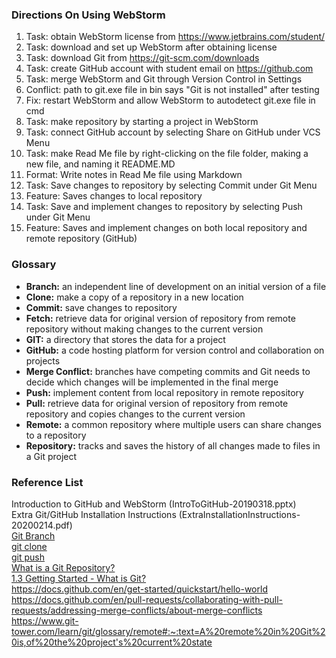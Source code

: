 ### Directions On Using WebStorm
1. Task: obtain WebStorm license from https://www.jetbrains.com/student/
2. Task: download and set up WebStorm after obtaining license
3. Task: download Git from https://git-scm.com/downloads
4. Task: create GitHub account with student email on https://github.com
5. Task: merge WebStorm and Git through Version Control in Settings
6. Conflict: path to git.exe file in bin says "Git is not installed" after testing
7. Fix: restart WebStorm and allow WebStorm to autodetect git.exe file in cmd
8. Task: make repository by starting a project in WebStorm
9. Task: connect GitHub account by selecting Share on GitHub under VCS Menu
10. Task: make Read Me file by right-clicking on the file folder, making a new file, and naming it README.MD
11. Format: Write notes in Read Me file using Markdown
12. Task: Save changes to repository by selecting Commit under Git Menu
13. Feature: Saves changes to local repository
14. Task: Save and implement changes to repository by selecting Push under Git Menu
15. Feature: Saves and implement changes on both local repository and remote repository (GitHub)

### Glossary
- **Branch:** an independent line of development on an initial version of a file
- **Clone:** make a copy of a repository in a new location
- **Commit:** save changes to repository
- **Fetch:** retrieve data for original version of repository from remote repository without making changes to the current version
- **GIT:** a directory that stores the data for a project
- **GitHub:** a code hosting platform for version control and collaboration on projects
- **Merge Conflict:** branches have competing commits and Git needs to decide which changes will be implemented in the final merge
- **Push:** implement content from local repository in remote repository
- **Pull:** retrieve data for original version of repository from remote repository and copies changes to the current version
- **Remote:** a common repository where multiple users can share changes to a repository
- **Repository:** tracks and saves the history of all changes made to files in a Git project

### Reference List
Introduction to GitHub and WebStorm (IntroToGitHub-20190318.pptx)  
Extra Git/GitHub Installation Instructions (ExtraInstallationInstructions-20200214.pdf)  
[Git Branch](https://www.atlassian.com/git/tutorials/using-branches#:~:text=A%20branch%20represents%20an%20independent,staging%20area%2C%20and%20project%20history)  
[git clone](https://www.atlassian.com/git/tutorials/setting-up-a-repository/git-clone#:~:text=git%20clone%20is%20primarily%20used,copies%20an%20existing%20Git%20repository)  
[git push](https://www.atlassian.com/git/tutorials/syncing/git-push#:~:text=The%20git%20push%20command%20is,exports%20commits%20to%20remote%20branches)  
[What is a Git Repository?](https://phoenixnap.com/kb/what-is-a-git-repository#:~:text=A%20Git%20repository%20tracks%20and,save%20them%20in%20the%20repository)  
[1.3 Getting Started - What is Git?](https://git-scm.com/book/en/v2/Getting-Started-What-is-Git%3F)  
https://docs.github.com/en/get-started/quickstart/hello-world  
https://docs.github.com/en/pull-requests/collaborating-with-pull-requests/addressing-merge-conflicts/about-merge-conflicts  
https://www.git-tower.com/learn/git/glossary/remote#:~:text=A%20remote%20in%20Git%20is,of%20the%20project's%20current%20state